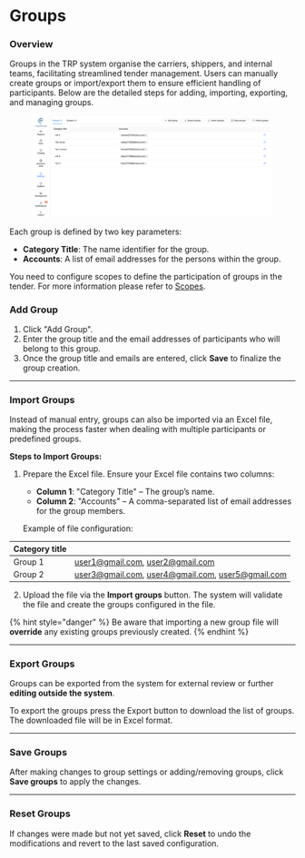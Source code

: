 # Groups

### Overview

Groups in the TRP system organise the carriers, shippers, and internal teams, facilitating streamlined tender management. Users can manually create groups or import/export them to ensure efficient handling of participants. Below are the detailed steps for adding, importing, exporting, and managing groups.

<figure><img src="../../../.gitbook/assets/Screenshot 2024-09-16 at 14.04.27.png" alt=""><figcaption></figcaption></figure>

Each group is defined by two key parameters:

* **Category Title**: The name identifier for the group.
* **Accounts**: A list of email addresses for the persons within the group.

You need to configure scopes to define the participation of groups in the tender. For more information please refer to [Scopes](scopes.md).

### **Add Group**

1. Click "Add Group".
2. Enter the group title and the email addresses of participants who will belong to this group.
3. Once the group title and emails are entered, click **Save** to finalize the group creation.

***

### **Import Groups**

Instead of manual entry, groups can also be imported via an Excel file, making the process faster when dealing with multiple participants or predefined groups.

**Steps to Import Groups:**

1.  Prepare the Excel file. Ensure your Excel file contains two columns:

    * **Column 1**: "Category Title" – The group’s name.
    * **Column 2**: "Accounts" – A comma-separated list of email addresses for the group members.

    Example of file configuration:

| Category title |                                                   |
| -------------- | ------------------------------------------------- |
| Group 1        | user1@gmail.com, user2@gmail.com                  |
| Group 2        | user3@gmail.com, user4@gmail.com, user5@gmail.com |

2. Upload the file via the **Import groups** button. The system will validate the file and create the groups configured in the file.

{% hint style="danger" %}
Be aware that importing a new group file will **override** any existing groups previously created.
{% endhint %}

***

### **Export Groups**

Groups can be exported from the system for external review or further **editing outside the system**.

To export the groups press the Export button to download the list of groups. The downloaded file will be in Excel format.

***

### **Save Groups**

After making changes to group settings or adding/removing groups, click **Save groups** to apply the changes.

***

### **Reset Groups**

If changes were made but not yet saved, click **Reset** to undo the modifications and revert to the last saved configuration.
